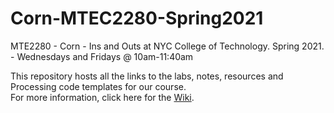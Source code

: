 # Corn-MTEC2280-Spring2021

MTE2280 - Corn - Ins and Outs at NYC College of Technology. Spring 2021. - Wednesdays and Fridays @ 10am-11:40am

This repository hosts all the links to the labs, notes, resources and Processing code templates for our course.  
For more information, click here for the [Wiki](https://github.com/entertainmenttechnology/Corn-MTEC2280-Spring2021/wiki).
